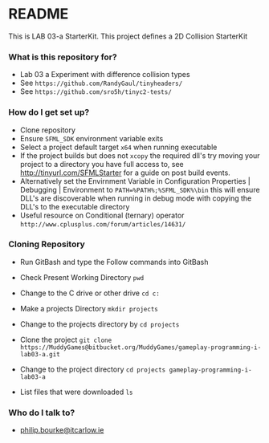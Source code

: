 # README #

This is LAB 03-a StarterKit. This project defines a 2D Collision StarterKit


### What is this repository for? ###

* Lab 03 a Experiment with difference collision types
* See `https://github.com/RandyGaul/tinyheaders/`
* See `https://github.com/sro5h/tinyc2-tests/`

### How do I get set up? ###

* Clone repository
* Ensure `SFML_SDK` environment variable exits
* Select a project default target `x64` when running executable
* If the project builds but does not `xcopy` the required dll's try moving your project to a directory you have full access to, see http://tinyurl.com/SFMLStarter for a guide on post build events.
* Alternatively set the Envirnment Variable in Configuration Properties | Debugging | Environment to `PATH=%PATH%;%SFML_SDK%\bin` this will ensure DLL's are discoverable when running in debug mode with copying the DLL's to the executable directory
* Useful resource on Conditional (ternary) operator `http://www.cplusplus.com/forum/articles/14631/`

### Cloning Repository ###
* Run GitBash and type the Follow commands into GitBash

* Check Present Working Directory `pwd`

* Change to the C drive or other drive `cd c:`

* Make a projects Directory `mkdir projects`

* Change to the projects directory by `cd projects`

* Clone the project `git clone https://MuddyGames@bitbucket.org/MuddyGames/gameplay-programming-i-lab03-a.git`

* Change to the project directory `cd projects gameplay-programming-i-lab03-a`

* List files that were downloaded `ls`

### Who do I talk to? ###

* philip.bourke@itcarlow.ie
